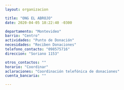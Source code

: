 ```yaml
---
layout: organizacion

title: "ONG EL ABROJO"
date: 2020-04-05 18:22:40 -0300

departamento: "Montevideo"
barrio: "Centro"
actividades: "Punto de Donación"
necesidades: "Reciben Donaciones"
telefono_contacto: "098575716"
direccion: "Soriano 1153"

otros_contactos: ""
horario: "Coordinar"
aclaraciones: "Coordinación telefónica de donaciones"
cuenta_bancaria: ""

---
```

